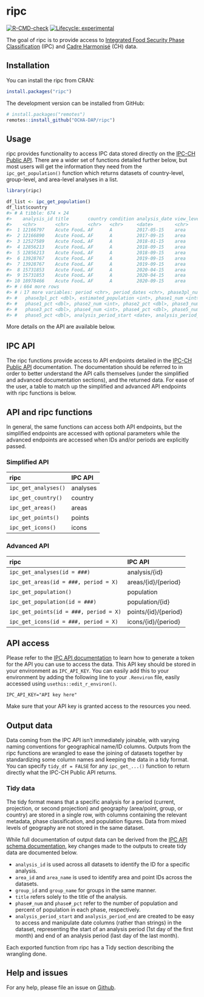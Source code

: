 
<!-- README.md is generated from README.Rmd. Please edit that file -->

# ripc

<!-- badges: start -->

[![R-CMD-check](https://github.com/OCHA-DAP/ripc/actions/workflows/R-CMD-check.yaml/badge.svg)](https://github.com/OCHA-DAP/ripc/actions/workflows/R-CMD-check.yaml)
[![Lifecycle:
experimental](https://img.shields.io/badge/lifecycle-experimental-orange.svg)](https://lifecycle.r-lib.org/articles/stages.html#experimental)
<!-- badges: end -->

The goal of ripc is to provide access to [Integrated Food Security Phase
Classification](https://www.ipcinfo.org) (IPC) and [Cadre
Harmonisé](https://www.ipcinfo.org/ch/) (CH) data.

## Installation

You can install the ripc from CRAN:

``` r
install.packages("ripc")
```

The development version can be installed from GitHub:

``` r
# install.packages("remotes")
remotes::install_github("OCHA-DAP/ripc")
```

## Usage

ripc provides functionality to access IPC data stored directly on the
[IPC-CH Public API](https://docs.api.ipcinfo.org). There are a wider set
of functions detailed further below, but most users will get the
information they need from the `ipc_get_population()` function which
returns datasets of country-level, group-level, and area-level analyses
in a list.

``` r
library(ripc)

df_list <- ipc_get_population()
df_list$country
#> # A tibble: 674 × 24
#>    analysis_id title       country condition analysis_date view_level ipc_period
#>    <chr>       <chr>       <chr>   <chr>     <date>        <chr>      <chr>     
#>  1 12166797    Acute Food… AF      A         2017-05-15    area       A         
#>  2 12166890    Acute Food… AF      A         2017-09-15    area       A         
#>  3 12527589    Acute Food… AF      A         2018-01-15    area       A         
#>  4 12856213    Acute Food… AF      A         2018-09-15    area       A         
#>  5 12856213    Acute Food… AF      A         2018-09-15    area       A         
#>  6 13928767    Acute Food… AF      A         2019-09-15    area       A         
#>  7 13928767    Acute Food… AF      A         2019-09-15    area       A         
#>  8 15731853    Acute Food… AF      A         2020-04-15    area       A         
#>  9 15731853    Acute Food… AF      A         2020-04-15    area       A         
#> 10 18978466    Acute Food… AF      A         2020-09-15    area       A         
#> # ℹ 664 more rows
#> # ℹ 17 more variables: period <chr>, period_dates <chr>, phase3pl_num <int>,
#> #   phase3pl_pct <dbl>, estimated_population <int>, phase1_num <int>,
#> #   phase1_pct <dbl>, phase2_num <int>, phase2_pct <dbl>, phase3_num <int>,
#> #   phase3_pct <dbl>, phase4_num <int>, phase4_pct <dbl>, phase5_num <int>,
#> #   phase5_pct <dbl>, analysis_period_start <date>, analysis_period_end <date>
```

More details on the API are available below.

## IPC API

The ripc functions provide access to API endpoints detailed in the
[IPC-CH Public API](https://docs.api.ipcinfo.org) documentation. The
documentation should be referred to in order to better understand the
API calls themselves (under the simplified and advanced documentation
sections), and the returned data. For ease of the user, a table to match
up the simplified and advanced API endpoints with ripc functions is
below.

## API and ripc functions

In general, the same functions can access both API endpoints, but the
simplified endpoints are accessed with optional parameters while the
advanced endpoints are accessed when IDs and/or periods are explicitly
passed.

### Simplified API

| ripc                 | IPC API  |
|:---------------------|:---------|
| `ipc_get_analyses()` | analyses |
| `ipc_get_country()`  | country  |
| `ipc_get_areas()`    | areas    |
| `ipc_get_points()`   | points   |
| `ipc_get_icons()`    | icons    |

### Advanced API

| ripc                                   | IPC API              |
|:---------------------------------------|:---------------------|
| `ipc_get_analyses(id = ###)`           | analysis/{id}        |
| `ipc_get_areas(id = ###, period = X)`  | areas/{id}/{period}  |
| `ipc_get_population()`                 | population           |
| `ipc_get_population(id = ###)`         | population/{id}      |
| `ipc_get_points(id = ###, period = X)` | points/{id}/{period} |
| `ipc_get_icons(id = ###, period = X)`  | icons/{id}/{period}  |

## API access

Please refer to the [IPC API
documentation](https://docs.api.ipcinfo.org) to learn how to generate a
token for the API you can use to access the data. This API key should be
stored in your environment as `IPC_API_KEY`. You can easily add this to
your environment by adding the following line to your `.Renviron` file,
easily accessed using `usethis::edit_r_environ()`.

    IPC_API_KEY="API key here"

Make sure that your API key is granted access to the resources you need.

## Output data

Data coming from the IPC API isn’t immediately joinable, with varying
naming conventions for geographical name/ID columns. Outputs from the
ripc functions are wrangled to ease the joining of datasets together by
standardizing some column names and keeping the data in a tidy format.
You can specify `tidy_df = FALSE` for any `ipc_get_...()` function to
return directly what the IPC-CH Public API returns.

### Tidy data

The tidy format means that a specific analysis for a period (current,
projection, or second projection) and geography (area/point, group, or
country) are stored in a single row, with columns containing the
relevant metadata, phase classification, and population figures. Data
from mixed levels of geography are not stored in the same dataset.

While full documentation of output data can be derived from the [IPC API
schema documentation](https://docs.api.ipcinfo.org), key changes made to
the outputs to create tidy data are documented below.

- `analysis_id` is used across all datasets to identify the ID for a
  specific analysis.
- `area_id` and `area_name` is used to identify area and point IDs
  across the datasets.
- `group_id` and `group_name` for groups in the same manner.
- `title` refers solely to the title of the analysis.
- `phase#_num` and `phase#_pct` refer to the number of population and
  percent of population in each phase, respectively.
- `analysis_period_start` and `analysis_period_end` are created to be
  easy to access and manipulate date columns (rather than strings) in
  the dataset, representing the start of an analysis period (1st day of
  the first month) and end of an analysis period (last day of the last
  month).

Each exported function from ripc has a Tidy section describing the
wrangling done.

## Help and issues

For any help, please file an issue on
[Github](https://github.com/OCHA-DAP/ripc/issues).
